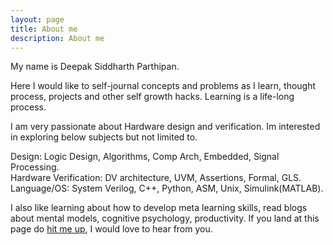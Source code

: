 ```yaml
---
layout: page
title: About me
description: About me
---
```


My name is Deepak Siddharth Parthipan.

Here I would like to self-journal concepts and problems as I learn, thought process, projects and other self growth hacks. Learning is a life-long process. 

I am very passionate about Hardware design and verification. Im interested in exploring below subjects but not limited to.<br>

Design: Logic Design, Algorithms, Comp Arch, Embedded, Signal Processing.<br>
Hardware Verification: DV architecture, UVM, Assertions, Formal, GLS.<br>
Language/OS: System Verilog, C++, Python, ASM, Unix, Simulink(MATLAB).<br>

I also like learning about how to develop meta learning skills, read blogs about mental models, cognitive psychology, productivity. If you land at this page do [hit me up](mailto:deepak.parthipan@hotmail.com), I would love to hear from you.